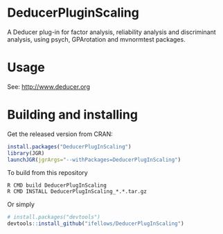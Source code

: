 # DeducerPluginScaling
A Deducer plug-in for factor analysis, reliability analysis and discriminant analysis, using psych, GPArotation  and mvnormtest packages.


# Usage

See: http://www.deducer.org


# Building and installing
Get the released version from CRAN:

```R
install.packages("DeducerPlugInScaling")
library(JGR)
launchJGR(jgrArgs="--withPackages=DeducerPlugInScaling")
```

To build from this repository

```
R CMD build DeducerPlugInScaling
R CMD INSTALL DeducerPlugInScaling_*.*.tar.gz
```

Or simply

```R
# install.packages("devtools")
devtools::install_github("ifellows/DeducerPlugInScaling")